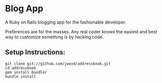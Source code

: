 # Blog App
A Ruby on Rails blogging app for the fashionable developer.

Preferences are for the masses. Any real coder knows the easiest and best way to customize something is by hacking code.

## Setup Instructions:

```
git clone git://github.com/jwood/addressbook.git
cd addressbook
gem install bundler
bundle install

```
